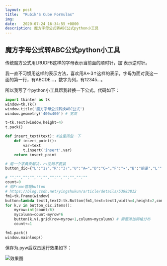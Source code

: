 ```yaml
---
layout: post
title:  "Rubik'S Cube Formulas"
img: 
date:   2020-07-24 16:34:55 +0800
description: 魔方字母公式转ABC公式python小工具
---
```


## 魔方字母公式转ABC公式python小工具

传统魔方公式用LRUDFB这样的字母表示当前面的顺时针，加'表示逆时针。

我一直不习惯用这样的表示方法，喜欢用A←3↑这样的表示，字母为面对我这一面的第一行，有ABCDE...，数字为列，有12345...。

所以我写了个python小工具帮我转换一下公式。代码如下：

```python
import tkinter as tk
window=tk.Tk()
window.title('魔方字母公式转换ABC公式')
window.geometry('400x400') # 宽高

t=tk.Text(window,height=4)
t.pack()

def insert_text(text): #这里闭包一下
    def insert_point():
        var=text
        t.insert('insert',var)
    return insert_point

# 用一个字典来解决，↶↷乱码不要紧
button_dic={"L":"1↓","R":"3↑","U":"A←","D":"C→","F":"↷","B":"前逆","L'":"1↑","R'":"3↓","U'":"A→","D'":"C←","F'":"↶","B'":"前顺","L2":"1↓↓","R2":"3↑↑","U2":"A←←","D2":"C→→","F2":"◯","B2":"前◯","L'2":"1↑↑","R'2":"3↓↓","U'2":"A→→","D'2":"C←←","F'2":"◯","B'2":"前◯","x":"上翻","y":"左翻","z":"顺翻","x'":"下翻","y'":"右翻","z'":"逆翻"}

# "":"","":"","":"","":"","":"","":""
count=0
# 用Frame管理button
# https://blog.csdn.net/yingshukun/article/details/53983812
fm1=tk.Frame(window)
button=lambda text1,text2:tk.Button(fm1,text=text1,width=4,height=2,command=insert_text(text2))
for k,v in button_dic.items():
    myrow=int(count/6)
    mycolumn=count-myrow*6
    button(k,v).grid(row=myrow+1,column=mycolumn) # 需要添加网格分布
    count+=1

fm1.pack()
window.mainloop()
```
保存为.pyw后双击运行效果如下：

![效果图](https://i0.hdslb.com/bfs/article/5a33e42321e1466184c66afae110d8cfd9e86112.png@802w_844h.webp)

